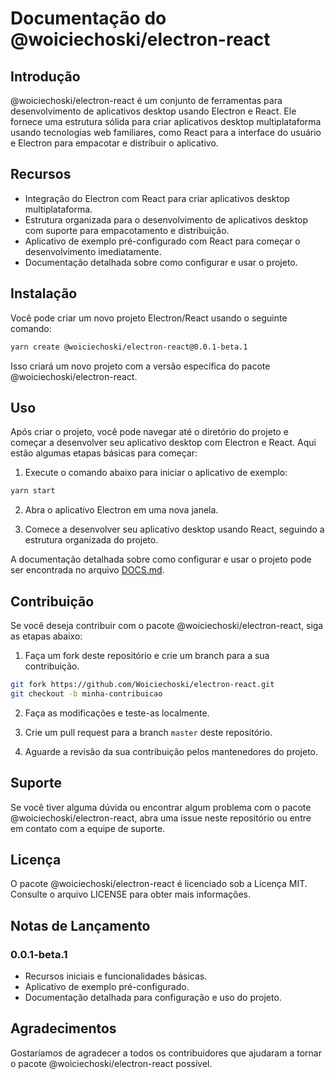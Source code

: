 # Documentação do @woiciechoski/electron-react

## Introdução

@woiciechoski/electron-react é um conjunto de ferramentas para desenvolvimento de aplicativos desktop usando Electron e React. Ele fornece uma estrutura sólida para criar aplicativos desktop multiplataforma usando tecnologias web familiares, como React para a interface do usuário e Electron para empacotar e distribuir o aplicativo.

## Recursos

- Integração do Electron com React para criar aplicativos desktop multiplataforma.
- Estrutura organizada para o desenvolvimento de aplicativos desktop com suporte para empacotamento e distribuição.
- Aplicativo de exemplo pré-configurado com React para começar o desenvolvimento imediatamente.
- Documentação detalhada sobre como configurar e usar o projeto.

## Instalação

Você pode criar um novo projeto Electron/React usando o seguinte comando:

```bash
yarn create @woiciechoski/electron-react@0.0.1-beta.1
```

Isso criará um novo projeto com a versão específica do pacote @woiciechoski/electron-react.

## Uso

Após criar o projeto, você pode navegar até o diretório do projeto e começar a desenvolver seu aplicativo desktop com Electron e React. Aqui estão algumas etapas básicas para começar:

1. Execute o comando abaixo para iniciar o aplicativo de exemplo:

```bash
yarn start
```

2. Abra o aplicativo Electron em uma nova janela.

3. Comece a desenvolver seu aplicativo desktop usando React, seguindo a estrutura organizada do projeto.

A documentação detalhada sobre como configurar e usar o projeto pode ser encontrada no arquivo [DOCS.md](https://github.com/Woiciechoski/electron-react/DOCS/DOCS.md).

## Contribuição

Se você deseja contribuir com o pacote @woiciechoski/electron-react, siga as etapas abaixo:

1. Faça um fork deste repositório e crie um branch para a sua contribuição.

```bash
git fork https://github.com/Woiciechoski/electron-react.git
git checkout -b minha-contribuicao
```

2. Faça as modificações e teste-as localmente.

3. Crie um pull request para a branch `master` deste repositório.

4. Aguarde a revisão da sua contribuição pelos mantenedores do projeto.

## Suporte

Se você tiver alguma dúvida ou encontrar algum problema com o pacote @woiciechoski/electron-react, abra uma issue neste repositório ou entre em contato com a equipe de suporte.

## Licença

O pacote @woiciechoski/electron-react é licenciado sob a Licença MIT. Consulte o arquivo LICENSE para obter mais informações.

## Notas de Lançamento

### 0.0.1-beta.1

- Recursos iniciais e funcionalidades básicas.
- Aplicativo de exemplo pré-configurado.
- Documentação detalhada para configuração e uso do projeto.

## Agradecimentos

Gostaríamos de agradecer a todos os contribuidores que ajudaram a tornar o pacote @woiciechoski/electron-react possível.